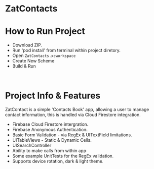 # ZatContacts

# How to Run Project
* Download ZIP.
* Run 'pod install' from terminal within project diretory. 
* Open `ZatContacts.xcworkspace` 
* Create New Scheme
* Build & Run

</br>

# Project Info & Features
ZatContact is a simple 'Contacts Book' app, allowing a user to manage contact information, this is handled via Cloud Firestore integration. 

* Firebase Cloud Firestore intergration.
* Firebase Anonymous Authentication.
* Basic Form Validation - via RegEx & UITextField limitations.
* UITableViews - Static & Dynamic Cells.
* UISearchController
* Ability to make calls from within app
* Some example UnitTests for the RegEx validation. 
* Supports device rotation, dark & light theme.
